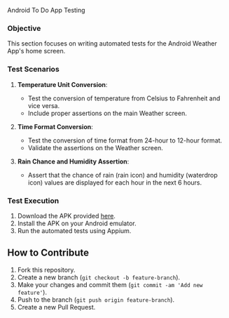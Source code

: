 Android To Do App Testing

### Objective

This section focuses on writing automated tests for the Android Weather App's home screen.

### Test Scenarios

1. **Temperature Unit Conversion**: 
   - Test the conversion of temperature from Celsius to Fahrenheit and vice versa.
   - Include proper assertions on the main Weather screen.
   
2. **Time Format Conversion**:
   - Test the conversion of time format from 24-hour to 12-hour format.
   - Validate the assertions on the Weather screen.

3. **Rain Chance and Humidity Assertion**:
   - Assert that the chance of rain (rain icon) and humidity (waterdrop icon) values are displayed for each hour in the next 6 hours.

### Test Execution

1. Download the APK provided [here](https://play.google.com/store/apps/details?id=com.info.weather.forecast).
2. Install the APK on your Android emulator.
3. Run the automated tests using Appium.

## How to Contribute

1. Fork this repository.
2. Create a new branch (`git checkout -b feature-branch`).
3. Make your changes and commit them (`git commit -am 'Add new feature'`).
4. Push to the branch (`git push origin feature-branch`).
5. Create a new Pull Request.


